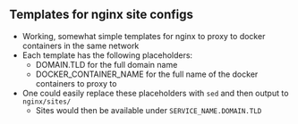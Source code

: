 ## Templates for nginx site configs

- Working, somewhat simple templates for nginx to proxy to docker containers in the same network
- Each template has the following placeholders:
    - DOMAIN.TLD for the full domain name
    - DOCKER_CONTAINER_NAME for the full name of the docker containers to proxy to
- One could easily replace these placeholders with `sed` and then output to `nginx/sites/`
    - Sites would then be available under `SERVICE_NAME.DOMAIN.TLD`

